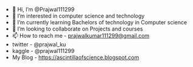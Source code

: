 - 👋 Hi, I’m @Prajwal111299
- 👀 I’m interested in computer science and technology
- 🌱 I’m currently learning Bachelors of technology in Computer science
- 💞️ I’m looking to collaborate on Projects and courses
- 📫 How to reach me - prajwalkumar111299@gmail.com
- twitter - @prajwal_ku
- kaggle - @prajwal111299
- My Blog - https://ascintillaofscience.blogspot.com
<!---
Prajwal111299/Prajwal111299 is a ✨ special ✨ repository because its `README.md` (this file) appears on your GitHub profile.
You can click the Preview link to take a look at your changes.
--->

